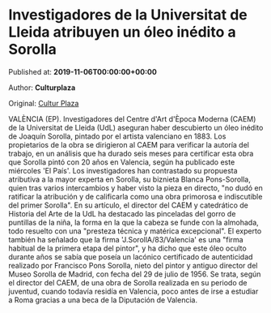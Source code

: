 
# Investigadores de la Universitat de Lleida atribuyen un óleo inédito a Sorolla

Published at: **2019-11-06T00:00:00+00:00**

Author: **Culturplaza**

Original: [Cultur Plaza](https://valenciaplaza.com/investigadores-de-la-universitat-de-lleida-atribuyen-un-oleo-inedito-a-sorolla)

VALÈNCIA (EP). Investigadores del Centre d'Art d'Època Moderna (CAEM) de la Universitat de Lleida (UdL) aseguran haber descubierto un óleo inédito de Joaquín Sorolla, pintado por el artista valenciano en 1883. Los propietarios de la obra se dirigieron al CAEM para verificar la autoría del trabajo, en un análisis que ha durado seis meses para certificar esta obra que Sorolla pintó con 20 años en Valencia, según ha publicado este miércoles 'El País'.
Los investigadores han contrastado su propuesta atributiva a la mayor experta en Sorolla, su biznieta Blanca Pons-Sorolla, quien tras varios intercambios y haber visto la pieza en directo, "no dudó en ratificar la atribución y de calificarla como una obra primorosa e indiscutible del primer Sorolla". En su artículo, el director del CAEM y catedrático de Historia del Arte de la UdL ha destacado las pinceladas del gorro de puntillas de la niña, la forma en la que la cabeza se funde con la almohada, todo resuelto con una "presteza técnica y matérica excepcional".
El experto también ha señalado que la firma 'J.SorollA/83/Valencia' es una "firma habitual de la primera etapa del pintor", y ha dicho que este óleo oculto durante años se sabía que poseía un lacónico certificado de autenticidad realizado por Francisco Pons Sorolla, nieto del pintor y antiguo director del Museo Sorolla de Madrid, con fecha del 29 de julio de 1956. Se trata, según el director del CAEM, de una obra de Sorolla realizada en su periodo de juventud, cuando todavía residía en Valencia, poco antes de irse a estudiar a Roma gracias a una beca de la Diputación de Valencia.
